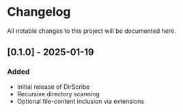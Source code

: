 # Changelog

All notable changes to this project will be documented here.

## [0.1.0] - 2025-01-19
### Added
- Initial release of DirScribe
- Recursive directory scanning
- Optional file-content inclusion via extensions
